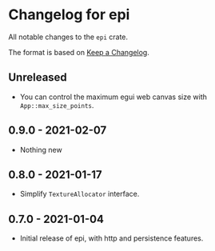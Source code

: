 # Changelog for epi

All notable changes to the `epi` crate.

The format is based on [Keep a Changelog](https://keepachangelog.com/en/1.0.0/).


## Unreleased

* You can control the maximum egui web canvas size with `App::max_size_points`.


## 0.9.0 - 2021-02-07

* Nothing new


## 0.8.0 - 2021-01-17

* Simplify `TextureAllocator` interface.


## 0.7.0 - 2021-01-04

* Initial release of epi, with http and persistence features.
